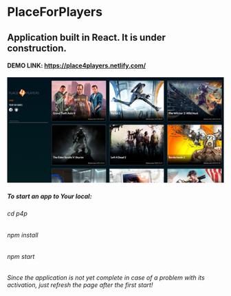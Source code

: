 # PlaceForPlayers



## Application built in React. It is under construction. 
#### DEMO LINK: https://place4players.netlify.com/

![screenshot](p4p/src/assets/place4players.png)

##### To start an app to Your local:
###### cd p4p
###### npm install
###### npm start

###### Since the application is not yet complete in case of a problem with its activation, just refresh the page after the first start!
